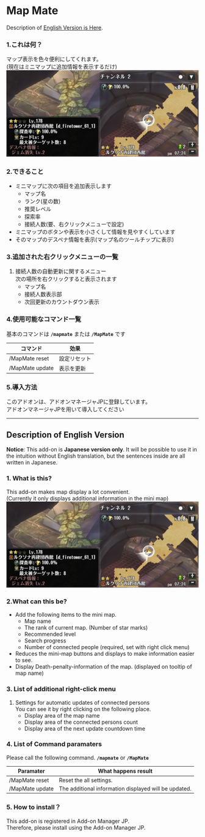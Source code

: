 ﻿
# Map Mate
Description of [English Version is Here](#description-of-english-version).
### 1.これは何？
マップ表示を色々便利にしてくれます。  
(現在はミニマップに追加情報を表示するだけ)  
![改良されたミニマップ表示](https://github.com/Toukibi/ToSAddon/blob/ForImage/MapMate/image/MapMate_MiniMap.png?raw=true)
### 2.できること
* ミニマップに次の項目を追加表示します  
  * マップ名
  * ランク(星の数)
  * 推奨レベル
  * 探索率
  * 接続人数(要、右クリックメニューで設定)
* ミニマップのボタンや表示を小さくして情報を見やすくしています
* そのマップのデスペナ情報を表示(マップ名のツールチップに表示)

### 3.追加された右クリックメニューの一覧
1. 接続人数の自動更新に関するメニュー  
    次の場所を右クリックすると表示されます
    * マップ名
    * 接続人数表示部
    * 次回更新のカウントダウン表示

### 4.使用可能なコマンド一覧
基本のコマンドは **`/mapmate`** または **`/MapMate`** です  

|コマンド|効果|
|---|---|
|/MapMate reset|設定リセット|
|/MapMate update|表示を更新|

### 5.導入方法
このアドオンは、アドオンマネージャJPに登録しています。  
アドオンマネージャJPを用いて導入してください  

---
## Description of English Version 
  
**Notice**: This add-on is **Japanese version only**. It will be possible to use it in the intuition without English translation, but the sentences inside are all written in Japanese.  
### 1. What is this?
This add-on makes map display a lot convenient.  
(Currently it only displays additional information in the mini map)  
![Image of customized minimap view](https://github.com/Toukibi/ToSAddon/blob/ForImage/MapMate/image/MapMate_MiniMap.png?raw=true)
### 2.What can this be?
* Add the following items to the mini map.
  * Map name
  * The rank of current map. (Number of star marks)
  * Recommended level
  * Search progress
  * Number of connected people (required, set with right click menu)
* Reduces the mini-map buttons and displays to make information easier to see.
* Display Death-penalty-information of the map. (displayed on tooltip of map name)

### 3. List of additional right-click menu
1. Settings for automatic updates of connected persons  
    You can see it by right clicking on the following place.
    * Display area of the map name
    * Display area of the connected persons count
    * Display area of the next update countdown time

### 4. List of Command paramaters
Please call the following command. **`/mapmate`** or **`/MapMate`**  

|Paramater|What happens result|
|---|---|
|/MapMate reset|Reset the all settings.|
|/MapMate update|The additional information displayed will be updated.|

### 5. How to install？
This add-on is registered in Add-on Manager JP.  
Therefore, please install using the Add-on Manager JP.